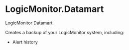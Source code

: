# LogicMonitor.Datamart

LogicMonitor Datamart

Creates a backup of your LogicMonitor system, including:
- Alert history